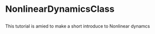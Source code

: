 # NonlinearDynamicsClass
##
This  tutorial is amied to  make a short introduce  to Nonlinear dynamcs
